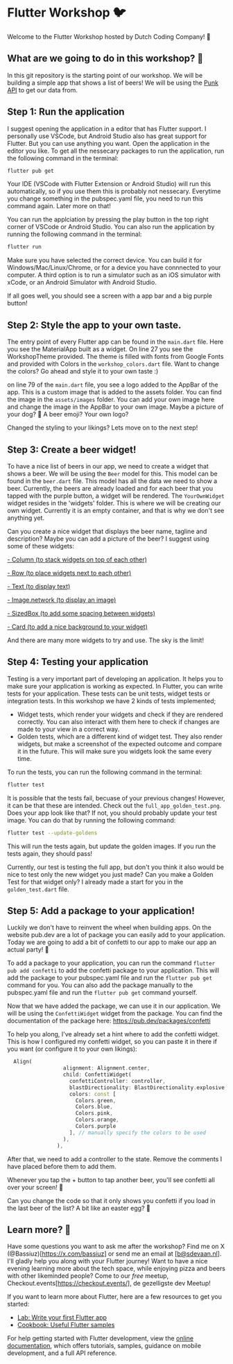 # Flutter Workshop 🐦

Welcome to the Flutter Workshop hosted by Dutch Coding Company! 🚀

## What are we going to do in this workshop? 🤔

In this git repository is the starting point of our workshop. We will be building a simple app that shows a list of beers! We will be using the [Punk API](https://punkapi.com/documentation/v2) to get our data from.

## Step 1: Run the application

I suggest opening the application in a editor that has Flutter support. I personally use VSCode, but Android Studio also has great support for Flutter. But you can use anything you want. Open the application in the editor you like. To get all the nessecary packages to run the application, run the following command in the terminal:

```bash
flutter pub get
```
Your IDE (VSCode with Flutter Extension or Android Studio) will run this automatically, so if you use them this is probably not nessecary. Everytime you change something in the pubspec.yaml file, you need to run this command again. Later more on that!

You can run the applciation by pressing the play button in the top right corner of VSCode or Android Studio. You can also run the application by running the following command in the terminal:

```bash
flutter run
```

Make sure you have selected the correct device. You can build it for Windows/Mac/Linux/Chrome, or for a device you have connnected to your computer. A third option is to run a simulator such as an iOS simulator with xCode, or an Android Simulator with Android Studio.

If all goes well, you should see a screen with a app bar and a big purple button!

## Step 2: Style the app to your own taste.
The entry point of every Flutter app can be found in the `main.dart` file. Here you see the MaterialApp built as a widget. On line 27 you see the WorkshopTheme provided. The theme is filled with fonts from Google Fonts and provided with Colors in the `workshop_colors.dart` file. Want to change the colors? Go ahead and style it to your own taste :)

on line 79 of the `main.dart` file, you see a logo added to the AppBar of the app. This is a custom image that is added to the assets folder. You can find the image in the `assets/images` folder. You can add your own image here and change the image in the AppBar to your own image. Maybe a picture of your dog? 🐶 A beer emoji? Your own logo?

Changed the styling to your likings? Lets move on to the next step!

## Step 3: Create a beer widget!

To have a nice list of beers in our app, we need to create a widget that shows a beer. We will be using the `Beer` model for this. This model can be found in the `beer.dart` file. This model has all the data we need to show a beer. Currently, the beers are already loaded and for each beer that you tapped with the purple button, a widget will be rendered. The `YourOwnWidget` widget resides in the 'widgets' folder. This is where we will be creating our own widget. Currently it is an empty container, and that is why we don't see anything yet.

Can you create a nice widget that displays the beer name, tagline and description? Maybe you can add a picture of the beer? I suggest using some of these widgets:

[- Column (to stack widgets on top of each other)](https://api.flutter.dev/flutter/widgets/Column-class.html)

[- Row (to place widgets next to each other)](https://api.flutter.dev/flutter/widgets/Row-class.html)

[- Text (to display text)](https://api.flutter.dev/flutter/widgets/Text-class.html)

[- Image.network (to display an image)](https://api.flutter.dev/flutter/widgets/Image-class.html)

[- SizedBox (to add some spacing between widgets)](https://api.flutter.dev/flutter/widgets/SizedBox-class.html)

[- Card (to add a nice background to your widget)](https://api.flutter.dev/flutter/material/Card-class.html)


And there are many more widgets to try and use. The sky is the limit!

## Step 4: Testing your application

Testing is a very important part of developing an application. It helps you to make sure your application is working as expected. In Flutter, you can write tests for your application. These tests can be unit tests, widget tests or integration tests. In this workshop we have 2 kinds of tests implemented;
- Widget tests, which render your widgets and check if they are rendered correctly. You can also interact with them here to check if changes are made to your view in a correct way.
- Golden tests, which are a different kind of widget test. They also render widgets, but make a screenshot of the expected outcome and compare it in the future. This will make sure you widgets look the same every time.

To run the tests, you can run the following command in the terminal:

```bash
flutter test
```

It is possible that the tests fail, becuase of your previous changes! However, it can be that these are intended. Check out the `full_app_golden_test.png`. Does your app look like that? If not, you should probably update your test image. You can do that by running the following command:

```bash
flutter test --update-goldens
```

This will run the tests again, but update the golden images. If you run the tests again, they should pass!

Currently, our test is testing the full app, but don't you think it also would be nice to test only the new widget you just made? Can you make a Golden Test for that widget only? I already made a start for you in the `golden_test.dart` file. 

## Step 5: Add a package to your application!

Luckily we don't have to reinvent the wheel when building apps. On the website pub.dev are a lot of package you can easily add to your application. Today we are going to add a bit of confetti to our app to make our app an actual party! 🎉

To add a package to your application, you can run the command `flutter pub add confetti` to add the confetti package to your application. This will add the package to your pubspec.yaml file and run the `flutter pub get` command for you. You can also add the package manually to the pubspec.yaml file and run the `flutter pub get` command yourself.

Now that we have added the package, we can use it in our application. We will be using the `ConfettiWidget` widget from the package. You can find the documentation of the package here: https://pub.dev/packages/confetti

To help you along, I've already set a hint where to add the confetti widget. This is how I configured my confetti widget, so you can paste it in there if you want (or configure it to your own likings):

```dart
  Align(
                  alignment: Alignment.center,
                  child: ConfettiWidget(
                    confettiController: controller,
                    blastDirectionality: BlastDirectionality.explosive, // don't specify a direction, blast randomly
                    colors: const [
                      Colors.green,
                      Colors.blue,
                      Colors.pink,
                      Colors.orange,
                      Colors.purple
                    ], // manually specify the colors to be used
                  ),
                ),
```

After that, we need to add a controller to the state. Remove the comments I have placed before them to add them.

Whenever you tap the + button to tap another beer, you'll see confetti all over your screen! 🎉

Can you change the code so that it only shows you confetti if you load in the last beer of the list? A bit like an easter egg? 🥚


## Learn more? 📕

Have some questions you want to ask me after the workshop? Find me on X (@Bassiuz)[https://x.com/bassiuz] or send me an email at [b@sdevaan.nl]. I'll gladly help you along with your Flutter journey!
Want to have a nice evening learning more about the tech space, while enjoying pizza and beers with other likeminded people? Come to our *free* meetup, Checkout.events[https://checkout.events/], de gezelligste dev Meetup!

If you want to learn more about Flutter, here are a few resources to get you started:

- [Lab: Write your first Flutter app](https://docs.flutter.dev/get-started/codelab)
- [Cookbook: Useful Flutter samples](https://docs.flutter.dev/cookbook)

For help getting started with Flutter development, view the
[online documentation](https://docs.flutter.dev/), which offers tutorials,
samples, guidance on mobile development, and a full API reference.
